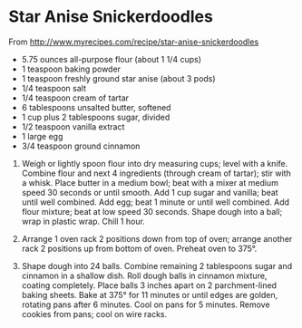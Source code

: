 # Star Anise Snickerdoodles

From http://www.myrecipes.com/recipe/star-anise-snickerdoodles

- 5.75 ounces all-purpose flour (about 1 1/4 cups)
- 1 teaspoon baking powder
- 1 teaspoon freshly ground star anise (about 3 pods)
- 1/4 teaspoon salt
- 1/4 teaspoon cream of tartar
- 6 tablespoons unsalted butter, softened
- 1 cup plus 2 tablespoons sugar, divided
- 1/2 teaspoon vanilla extract
- 1 large egg
- 3/4 teaspoon ground cinnamon

1. Weigh or lightly spoon flour into dry measuring cups; level with a knife. Combine flour and next 4 ingredients (through cream of tartar); stir with a whisk. Place butter in a medium bowl; beat with a mixer at medium speed 30 seconds or until smooth. Add 1 cup sugar and vanilla; beat until well combined. Add egg; beat 1 minute or until well combined. Add flour mixture; beat at low speed 30 seconds. Shape dough into a ball; wrap in plastic wrap. Chill 1 hour.

2. Arrange 1 oven rack 2 positions down from top of oven; arrange another rack 2 positions up from bottom of oven. Preheat oven to 375°.

3. Shape dough into 24 balls. Combine remaining 2 tablespoons sugar and cinnamon in a shallow dish. Roll dough balls in cinnamon mixture, coating completely. Place balls 3 inches apart on 2 parchment-lined baking sheets. Bake at 375° for 11 minutes or until edges are golden, rotating pans after 6 minutes. Cool on pans for 5 minutes. Remove cookies from pans; cool on wire racks.
